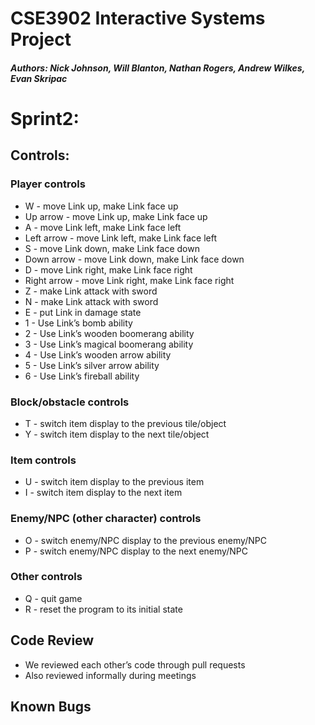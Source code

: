 # CSE3902 Interactive Systems Project
##### Authors: Nick Johnson, Will Blanton, Nathan Rogers, Andrew Wilkes, Evan Skripac

# Sprint2:

## Controls:
### Player controls
* W - move Link up, make Link face up
* Up arrow - move Link up, make Link face up
* A - move Link left, make Link face left
* Left arrow - move Link left, make Link face left
* S - move Link down, make Link face down
* Down arrow - move Link down, make Link face down
* D - move Link right, make Link face right
* Right arrow - move Link right, make Link face right
* Z - make Link attack with sword
* N - make Link attack with sword
* E - put Link in damage state
* 1 - Use Link’s bomb ability
* 2 - Use Link’s wooden boomerang ability
* 3 - Use Link’s magical boomerang ability
* 4 - Use Link’s wooden arrow ability
* 5 - Use Link’s silver arrow ability
* 6 - Use Link’s fireball ability
### Block/obstacle controls
* T - switch item display to the previous tile/object
* Y - switch item display to the next tile/object
### Item controls
* U - switch item display to the previous item
* I - switch item display to the next item
### Enemy/NPC (other character) controls
* O - switch enemy/NPC display to the previous enemy/NPC
* P - switch enemy/NPC display to the next enemy/NPC
### Other controls
* Q - quit game
* R - reset the program to its initial state
## Code Review
* We reviewed each other’s code through pull requests
* Also reviewed informally during meetings
## Known Bugs
